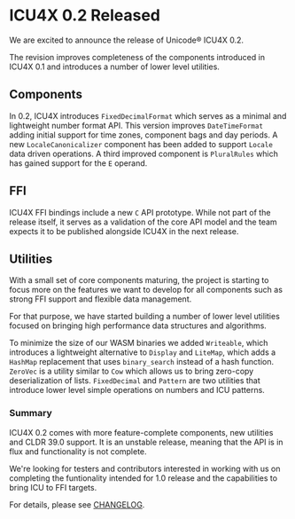 # ICU4X 0.2 Released

We are excited to announce the release of Unicode® ICU4X 0.2.

The revision improves completeness of the components introduced in ICU4X 0.1 and introduces a number of lower level utilities.

## Components

In 0.2, ICU4X introduces `FixedDecimalFormat` which serves as a minimal and lightweight number format API.
This version improves `DateTimeFormat` adding initial support for time zones, component bags and day periods. A new `LocaleCanonicalizer` component has been added to support `Locale` data driven operations. A third improved component is `PluralRules` which has gained support for the `E` operand.

## FFI

ICU4X FFI bindings include a new `C` API prototype. While not part of the release itself, it serves as a validation of the core API model and the team expects it to be published alongside ICU4X in the next release.

## Utilities

With a small set of core components maturing, the project is starting to focus more on the features we want to develop for all components such as strong FFI support and flexible data management.

For that purpose, we have started building a number of lower level utilities focused on bringing high performance data structures and algorithms.

To minimize the size of our WASM binaries we added `Writeable`, which introduces a lightweight alternative to `Display` and `LiteMap`, which adds a `HashMap` replacement that uses `binary_search` instead of a hash function.
`ZeroVec` is a utility similar to `Cow` which allows us to bring zero-copy deserialization of lists.
`FixedDecimal` and `Pattern` are two utilities that introduce lower level simple operations on numbers and ICU patterns.

### Summary

ICU4X 0.2 comes with more feature-complete components, new utilities and CLDR 39.0 support.
It is an unstable release, meaning that the API is in flux and functionality is not complete.

We're looking for testers and contributors interested in working with us on completing the funtionality intended for 1.0 release and the capabilities to bring ICU to FFI targets.

For details, please see [CHANGELOG](https://github.com/unicode-org/icu4x/blob/main/CHANGELOG.md).
